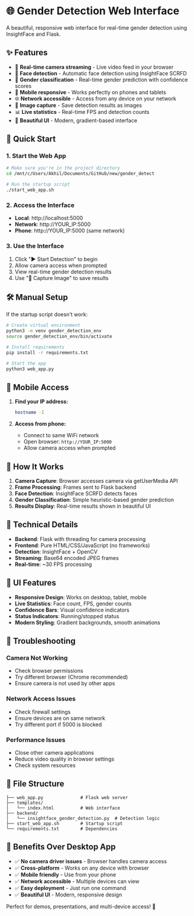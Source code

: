 # 🌐 Gender Detection Web Interface

A beautiful, responsive web interface for real-time gender detection using InsightFace and Flask.

## ✨ Features

- 🎥 **Real-time camera streaming** - Live video feed in your browser
- 🎯 **Face detection** - Automatic face detection using InsightFace SCRFD
- 👥 **Gender classification** - Real-time gender prediction with confidence scores
- 📱 **Mobile responsive** - Works perfectly on phones and tablets
- 🌐 **Network accessible** - Access from any device on your network
- 📸 **Image capture** - Save detection results as images
- 📊 **Live statistics** - Real-time FPS and detection counts
- 🎨 **Beautiful UI** - Modern, gradient-based interface

## 🚀 Quick Start

### 1. Start the Web App
```bash
# Make sure you're in the project directory
cd /mnt/c/Users/Akhil/Documents/GitHub/new/gender_detect

# Run the startup script
./start_web_app.sh
```

### 2. Access the Interface
- **Local**: http://localhost:5000
- **Network**: http://YOUR_IP:5000
- **Phone**: http://YOUR_IP:5000 (same network)

### 3. Use the Interface
1. Click "▶️ Start Detection" to begin
2. Allow camera access when prompted
3. View real-time gender detection results
4. Use "📸 Capture Image" to save results

## 🛠️ Manual Setup

If the startup script doesn't work:

```bash
# Create virtual environment
python3 -m venv gender_detection_env
source gender_detection_env/bin/activate

# Install requirements
pip install -r requirements.txt

# Start the app
python3 web_app.py
```

## 📱 Mobile Access

1. **Find your IP address:**
   ```bash
   hostname -I
   ```

2. **Access from phone:**
   - Connect to same WiFi network
   - Open browser: `http://YOUR_IP:5000`
   - Allow camera access when prompted

## 🎯 How It Works

1. **Camera Capture**: Browser accesses camera via getUserMedia API
2. **Frame Processing**: Frames sent to Flask backend
3. **Face Detection**: InsightFace SCRFD detects faces
4. **Gender Classification**: Simple heuristic-based gender prediction
5. **Results Display**: Real-time results shown in beautiful UI

## 🔧 Technical Details

- **Backend**: Flask with threading for camera processing
- **Frontend**: Pure HTML/CSS/JavaScript (no frameworks)
- **Detection**: InsightFace + OpenCV
- **Streaming**: Base64 encoded JPEG frames
- **Real-time**: ~30 FPS processing

## 🎨 UI Features

- **Responsive Design**: Works on desktop, tablet, mobile
- **Live Statistics**: Face count, FPS, gender counts
- **Confidence Bars**: Visual confidence indicators
- **Status Indicators**: Running/stopped status
- **Modern Styling**: Gradient backgrounds, smooth animations

## 🐛 Troubleshooting

### Camera Not Working
- Check browser permissions
- Try different browser (Chrome recommended)
- Ensure camera is not used by other apps

### Network Access Issues
- Check firewall settings
- Ensure devices are on same network
- Try different port if 5000 is blocked

### Performance Issues
- Close other camera applications
- Reduce video quality in browser settings
- Check system resources

## 📁 File Structure

```
├── web_app.py              # Flask web server
├── templates/
│   └── index.html          # Web interface
├── backend/
│   └── insightface_gender_detection.py  # Detection logic
├── start_web_app.sh        # Startup script
└── requirements.txt        # Dependencies
```

## 🎉 Benefits Over Desktop App

- ✅ **No camera driver issues** - Browser handles camera access
- ✅ **Cross-platform** - Works on any device with browser
- ✅ **Mobile friendly** - Use from your phone
- ✅ **Network accessible** - Multiple devices can view
- ✅ **Easy deployment** - Just run one command
- ✅ **Beautiful UI** - Modern, responsive design

Perfect for demos, presentations, and multi-device access! 🚀

